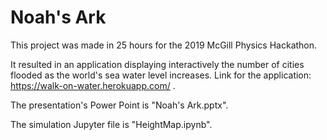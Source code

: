 # Noah's Ark
This project was made in 25 hours for the 2019 McGill Physics Hackathon.

It resulted in an application displaying interactively the number of cities flooded as the world's sea water level increases.
Link for the application: https://walk-on-water.herokuapp.com/ .

The presentation's Power Point is "Noah's Ark.pptx".

The simulation Jupyter file is "HeightMap.ipynb".
